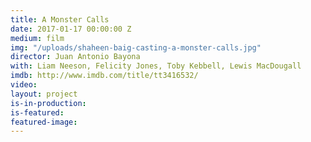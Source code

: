 ```yaml
---
title: A Monster Calls
date: 2017-01-17 00:00:00 Z
medium: film
img: "/uploads/shaheen-baig-casting-a-monster-calls.jpg"
director: Juan Antonio Bayona
with: Liam Neeson, Felicity Jones, Toby Kebbell, Lewis MacDougall
imdb: http://www.imdb.com/title/tt3416532/
video: 
layout: project
is-in-production: 
is-featured: 
featured-image: 
---
```


